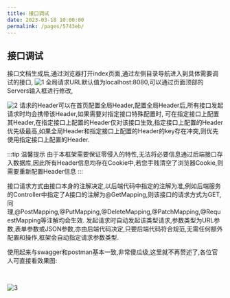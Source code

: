 ```yaml
---
title: 接口调试
date: 2023-03-18 10:00:00
permalink: /pages/5743eb/
---
```



## 接口调试

接口文档生成后,通过浏览器打开index页面,通过左侧目录导航进入到具体需要调试的接口,
![1](https://iknow.hs.net/b55a8fc4-7cf8-4754-b19f-3b2a216d168a.png)
全局请求URL默认值为localhost:8080,可以通过页面顶部的Servers输入框进行修改,

![2](https://iknow.hs.net/d4b68ca0-a529-4b44-86a8-f5ccb43ff395.png)
请求的Header可以在首页配置全局Header,配置全局Header后,所有接口发起请求时均会携带该Header,如果需要对指定接口特殊配置时,
可在指定接口上配置其Header,在指定接口上配置的Header仅对该接口生效,指定接口上配置的Header优先级最高,如果全局Header和指定接口上配置的Header的key存在冲突,则优先使用指定接口上配置的Header.

:::tip 温馨提示
由于本框架需要保证零侵入的特性,无法将必要信息通过后端接口存入数据库,因此所有Header信息均存在Cookie中,若您手贱清空了浏览器Cookie,则需要重新配置Header信息
:::

接口请求方式由接口本身的注解决定,以后端代码中指定的注解为准,例如后端服务的Controller中指定了A接口的注解为@GetMapping,则该接口的请求方式为GET,同理,@PostMapping,@PutMapping,@DeleteMapping,@PatchMapping,@RequestMapping等注解均会生效.
发起请求时自动发起该类型请求,参数类型为URL参数,表单参数或JSON参数,亦由后端代码决定,只要后端代码符合规范,无需任何额外配置和操作,框架会自动指定请求参数类型.

使用起来与swagger和postman基本一致,非常傻瓜级,这里就不再赘述了,各位官人可直接看效果图:

<br/>

![3](https://iknow.hs.net/b798375f-3d50-4367-920d-53d0e398deca.png)

